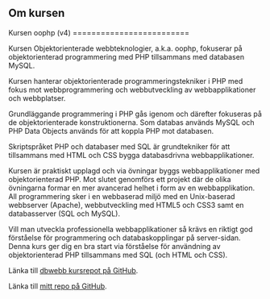 ---
---

<section class="hero is-medium is-primary is-success">
  <div class="hero-body">
    <div class="container">
      <h1 class="has-text-centered is-size-1">Om kursen</h1>
    </div>
  </div>
</section>

<DIV class="section columns is-centered">
<DIV class="container column is-6">
<DIV class="section content has-background-white-bis">
Kursen oophp (v4)
=========================

Kursen Objektorienterade webbteknologier, a.k.a. oophp, fokuserar på objektorienterad programmering med PHP tillsammans med databasen MySQL.

Kursen hanterar objektorienterade programmeringstekniker i PHP med fokus mot webbprogrammering och webbutveckling av webbapplikationer och webbplatser.

Grundläggande programmering i PHP gås igenom och därefter fokuseras på de objektorienterade konstruktionerna. Som databas används MySQL och PHP Data Objects används för att koppla PHP mot databasen.

Skriptspråket PHP och databaser med SQL är grundtekniker för att tillsammans med HTML och CSS bygga databasdrivna webbapplikationer.

Kursen är praktiskt upplagd och via övningar byggs webbapplikationer med objektorienterad PHP. Mot slutet genomförs ett projekt där de olika övningarna formar en mer avancerad helhet i form av en webbapplikation. All programmering sker i en webbaserad miljö med en Unix-baserad webbserver (Apache), webbutveckling med HTML5 och CSS3 samt en databasserver (SQL och MySQL).

Vill man utveckla professionella webbapplikationer så krävs en riktigt god förståelse för programmering och databaskopplingar på server-sidan. Denna kurs ger dig en bra start via förståelse för användning av objektorienterad PHP tillsammans med SQL (och HTML och CSS).

Länka till [dbwebb kursrepot på GitHub](https://github.com/dbwebb-se/oophp).

Länka till [mitt repo på GitHub](https://github.com/chrisaugustsson/oophp).
</div>
</div>
</section>